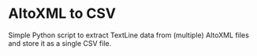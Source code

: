# AltoXML to CSV

Simple Python script to extract TextLine data from (multiple) AltoXML files and store it as a single CSV file.

